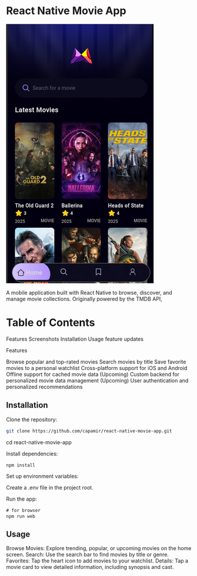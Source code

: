 # React Native Movie App
<img src="./assets/screen.jpg" />

A mobile application built with React Native to browse, discover, and manage movie collections. Originally powered by the TMDB API, 

# Table of Contents

Features
Screenshots
Installation
Usage
feature updates

Features

Browse popular and top-rated movies
Search movies by title
Save favorite movies to a personal watchlist
Cross-platform support for iOS and Android
Offline support for cached movie data
(Upcoming) Custom backend for personalized movie data management
(Upcoming) User authentication and personalized recommendations

## Installation

   Clone the repository:
   ```bash
   git clone https://github.com/capamir/react-native-movie-app.git
   ```
   cd react-native-movie-app
   
   
   Install dependencies:
   ```
   npm install
   ```
   
   Set up environment variables:
   
   Create a .env file in the project root.
   
   Run the app:
   ```
   # for browser
   npm run web
   ```

## Usage

Browse Movies: Explore trending, popular, or upcoming movies on the home screen.
Search: Use the search bar to find movies by title or genre.
Favorites: Tap the heart icon to add movies to your watchlist.
Details: Tap a movie card to view detailed information, including synopsis and cast.

